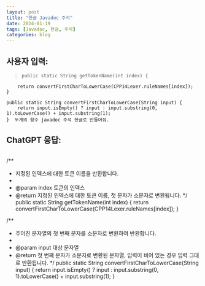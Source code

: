 ```yaml
---
layout: post
title: "한글 Javadoc 주석"
date: 2024-01-19
tags: [Javadoc, 한글, 주석]
categories: blog
---
```


## 사용자 입력:
>     public static String getTokenName(int index) {
        return convertFirstCharToLowerCase(CPP14Lexer.ruleNames[index]);
    }

    public static String convertFirstCharToLowerCase(String input) {
        return input.isEmpty() ? input : input.substring(0, 1).toLowerCase() + input.substring(1);
    }  두개의 함수 javadoc 주석 한글로 만들어줘.

## ChatGPT 응답:
> ```java
/**
 * 지정된 인덱스에 대한 토큰 이름을 반환합니다.
 *
 * @param index 토큰의 인덱스
 * @return 지정된 인덱스에 대한 토큰 이름, 첫 문자가 소문자로 변환됩니다.
 */
public static String getTokenName(int index) {
    return convertFirstCharToLowerCase(CPP14Lexer.ruleNames[index]);
}

/**
 * 주어진 문자열의 첫 번째 문자를 소문자로 변환하여 반환합니다.
 *
 * @param input 대상 문자열
 * @return 첫 번째 문자가 소문자로 변환된 문자열, 입력이 비어 있는 경우 입력 그대로 반환됩니다.
 */
public static String convertFirstCharToLowerCase(String input) {
    return input.isEmpty() ? input : input.substring(0, 1).toLowerCase() + input.substring(1);
}
```

